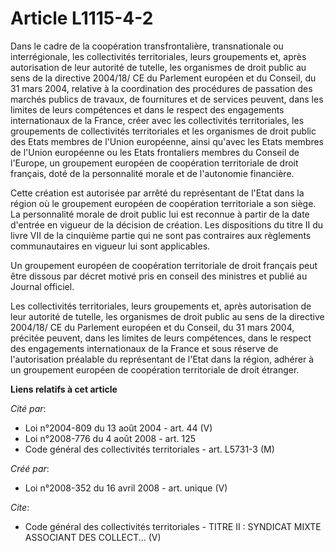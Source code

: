 # Article L1115-4-2

Dans le cadre de la coopération transfrontalière, transnationale ou interrégionale, les collectivités territoriales, leurs
groupements et, après autorisation de leur autorité de tutelle, les organismes de droit public au sens de la directive
2004/18/ CE du Parlement européen et du Conseil, du 31 mars 2004, relative à la coordination des procédures de passation des
marchés publics de travaux, de fournitures et de services peuvent, dans les limites de leurs compétences et dans le respect
des engagements internationaux de la France, créer avec les collectivités territoriales, les groupements de collectivités
territoriales et les organismes de droit public des Etats membres de l'Union européenne, ainsi qu'avec les Etats membres de
l'Union européenne ou les Etats frontaliers membres du Conseil de l'Europe, un groupement européen de coopération
territoriale de droit français, doté de la personnalité morale et de l'autonomie financière. 

Cette création est autorisée par arrêté du représentant de l'Etat dans la région où le groupement européen de coopération
territoriale a son siège. La personnalité morale de droit public lui est reconnue à partir de la date d'entrée en vigueur de
la décision de création. Les dispositions du titre II du livre VII de la cinquième partie qui ne sont pas contraires aux
règlements communautaires en vigueur lui sont applicables. 

Un groupement européen de coopération territoriale de droit français peut être dissous par décret motivé pris en conseil des
ministres et publié au Journal officiel. 

Les collectivités territoriales, leurs groupements et, après autorisation de leur autorité de tutelle, les organismes de
droit public au sens de la directive 2004/18/ CE du Parlement européen et du Conseil, du 31 mars 2004, précitée peuvent, dans
les limites de leurs compétences, dans le respect des engagements internationaux de la France et sous réserve de
l'autorisation préalable du représentant de l'Etat dans la région, adhérer à un groupement européen de coopération
territoriale de droit étranger.

**Liens relatifs à cet article**

_Cité par_:

  - Loi n°2004-809 du 13 août 2004 - art. 44 (V)
  - Loi n°2008-776 du 4 août 2008 - art. 125
  - Code général des collectivités territoriales - art. L5731-3 (M)

_Créé par_:

  - Loi n°2008-352 du 16 avril 2008 - art. unique (V)

_Cite_:

  - Code général des collectivités territoriales -  TITRE II : SYNDICAT MIXTE ASSOCIANT DES COLLECT... (V)
